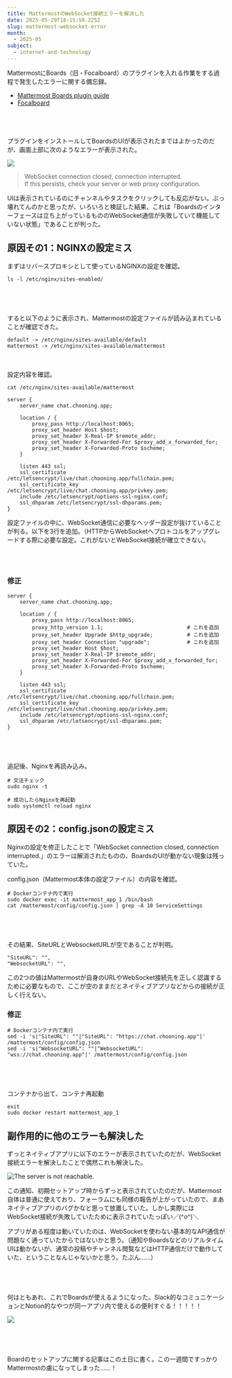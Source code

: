 ```yaml
---
title: MattermostのWebSocket接続エラーを解決した
date: 2025-05-29T18:15:59.225Z
slug: mattermost-websocket-error
month:
  - 2025-05
subject:
  - internet-and-technology
---
```

MattermostにBoards（旧・Focalboard）のプラグインを入れる作業をする過程で発生したエラーに関する備忘録。

* [Mattermost Boards plugin guide](https://developers.mattermost.com/contribute/more-info/focalboard/mattermost-boards-setup-guide/)
* [Focalboard](https://www.focalboard.com/)

######  ﻿

プラグインをインストールしてBoardsのUIが表示されたまではよかったのだが、画面上部に次のようなエラーが表示された。

![](/images/diary/mattermost-websocket-error/tuv46xwmkyhxblz1cscp.png)

> WebSocket connection closed, connection interrupted.\
> If this persists, check your server or web proxy configuration.

UIは表示されているのにチャンネルやタスクをクリックしても反応がない。ぶっ壊れてんのかと思ったが、いろいろと検証した結果、これは「Boardsのインターフェースは立ち上がっているもののWebSocket通信が失敗していて機能していない状態」であることが判った。

## 原因その1：NGINXの設定ミス

まずはリバースプロキシとして使っているNGINXの設定を確認。

```
ls -l /etc/nginx/sites-enabled/
```

###### 　﻿

すると以下のように表示され、Mattermostの設定ファイルが読み込まれていることが確認できた。

```
default -> /etc/nginx/sites-available/default
mattermost -> /etc/nginx/sites-available/mattermost
```

　﻿ ﻿

設定内容を確認。

```
cat /etc/nginx/sites-available/mattermost
```

```
server {
    server_name chat.chooning.app;

    location / {
        proxy_pass http://localhost:8065;
        proxy_set_header Host $host;
        proxy_set_header X-Real-IP $remote_addr;
        proxy_set_header X-Forwarded-For $proxy_add_x_forwarded_for;
        proxy_set_header X-Forwarded-Proto $scheme;
    }

    listen 443 ssl;
    ssl_certificate /etc/letsencrypt/live/chat.chooning.app/fullchain.pem;
    ssl_certificate_key /etc/letsencrypt/live/chat.chooning.app/privkey.pem;
    include /etc/letsencrypt/options-ssl-nginx.conf;
    ssl_dhparam /etc/letsencrypt/ssl-dhparams.pem;
}
```

設定ファイルの中に、WebSocket通信に必要なヘッダー設定が抜けていることが判る。以下を3行を追加。（HTTPからWebSocketへプロトコルをアップグレードする際に必要な設定。これがないとWebSocket接続が確立できない。

###### 　﻿

### 修正

```
server {
    server_name chat.chooning.app;

    location / {
        proxy_pass http://localhost:8065;
        proxy_http_version 1.1;                           # これを追加
        proxy_set_header Upgrade $http_upgrade;           # これを追加
        proxy_set_header Connection "upgrade";            # これを追加
        proxy_set_header Host $host;
        proxy_set_header X-Real-IP $remote_addr;
        proxy_set_header X-Forwarded-For $proxy_add_x_forwarded_for;
        proxy_set_header X-Forwarded-Proto $scheme;
    }

    listen 443 ssl;
    ssl_certificate /etc/letsencrypt/live/chat.chooning.app/fullchain.pem;
    ssl_certificate_key /etc/letsencrypt/live/chat.chooning.app/privkey.pem;
    include /etc/letsencrypt/options-ssl-nginx.conf;
    ssl_dhparam /etc/letsencrypt/ssl-dhparams.pem;
}
```

###### 　﻿

追記後、Nginxを再読み込み。

```
# 文法チェック
sudo nginx -t

# 成功したらNginxを再起動
sudo systemctl reload nginx
```



## 原因その2：config.jsonの設定ミス

Nginxの設定を修正したことで「WebSocket connection closed, connection interrupted.」のエラーは解消されたものの、BoardsのUIが動かない現象は残っていた。

config.json（Mattermost本体の設定ファイル）の内容を確認。

```
# Dockerコンテナ内で実行
sudo docker exec -it mattermost_app_1 /bin/bash
cat /mattermost/config/config.json | grep -A 10 ServiceSettings
```

###### 　﻿

その結果、SiteURLとWebsocketURLが空であることが判明。

```
"SiteURL": "",
"WebsocketURL": "",
```

この2つの値はMattermostが自身のURLやWebSocket接続先を正しく認識するために必要なもので、ここが空のままだとネイティブアプリなどからの接続が正しく行えない。



### 修正

```
# Dockerコンテナ内で実行
sed -i 's|"SiteURL": ""|"SiteURL": "https://chat.chooning.app"|' /mattermost/config/config.json
sed -i 's|"WebsocketURL": ""|"WebsocketURL": "wss://chat.chooning.app"|' /mattermost/config/config.json
```

###### 　﻿

コンテナから出て、コンテナ再起動

```
exit
sudo docker restart mattermost_app_1
```

## 副作用的に他のエラーも解決した

ずっとネイティブアプリに以下のエラーが表示されていたのだが、WebSocket接続エラーを解決したことで偶然これも解決した。

![The server is not reachable.](/images/diary/mattermost-websocket-error/5r1nil9wlarcbjgvu2dth6.png)

この通知、初期セットアップ時からずっと表示されていたのだが、Mattermost自体は普通に使えており、フォーラムにも同様の報告が上がっていたので、まあネイティブアプリのバグかなと思って放置していた。しかし実際にはWebSocket接続が失敗していたために表示されていたっぽい／(^o^)＼

アプリがある程度は動いていたのは、WebSocketを使わない基本的なAPI通信が問題なく通っていたからではないかと思う。（通知やBoardsなどのリアルタイムUIは動かないが、通常の投稿やチャンネル閲覧などはHTTP通信だけで動作していた、ということなんじゃないかと思う。たぶん……）

###### 　﻿

何はともあれ、これでBoardsが使えるようになった。Slack的なコミュニケーションとNotion的なやつが同一アプリ内で使えるの便利すぐる！！！！！

![](/images/diary/mattermost-websocket-error/bpgrweqlqm2x7pwvqlxy.png)

###### 　﻿

Boardのセットアップに関する記事はこの土日に書く。この一週間ですっかりMattermostの虜になってしまった……！